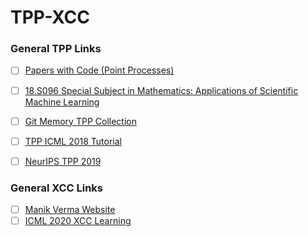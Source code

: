 # TPP-XCC

### General TPP Links
- [ ] [Papers with Code (Point Processes)](https://paperswithcode.com/task/point-processes)
- [ ] [18.S096 Special Subject in Mathematics: Applications of Scientific Machine Learning](https://github.com/mitmath/18S096SciML)
- [ ] [Git Memory TPP Collection](https://githubmemory.com/repo/aachenhang/Awesome-Temporal-Point-Process)
- [ ] [TPP ICML 2018 Tutorial](http://learning.mpi-sws.org/tpp-icml18/)
- [ ] [NeurIPS TPP 2019](https://nips.cc/Conferences/2019/ScheduleMultitrack?event=13166)


### General XCC Links
- [ ] [Manik Verma Website](http://manikvarma.org/)
- [ ] [ICML 2020 XCC Learning](https://icml.cc/Conferences/2020/ScheduleMultitrack?event=5719)
